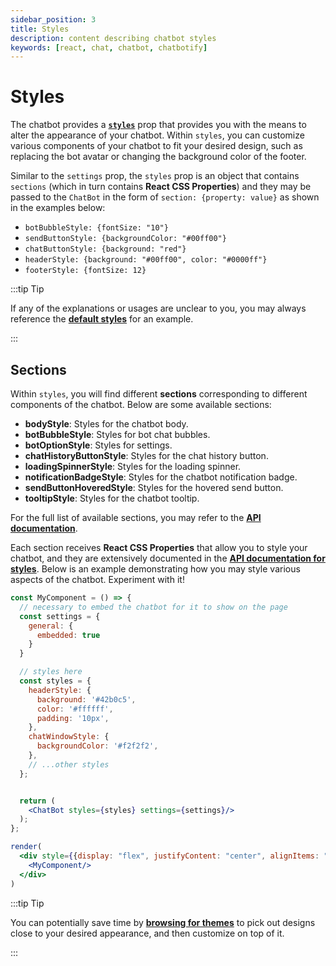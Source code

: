 ```yaml
---
sidebar_position: 3
title: Styles
description: content describing chatbot styles
keywords: [react, chat, chatbot, chatbotify]
---
```


# Styles

The chatbot provides a [**`styles`**](/docs/api/styles) prop that provides you with the means to alter the appearance of your chatbot. Within `styles`, you can customize various components of your chatbot to fit your desired design, such as replacing the bot avatar or changing the background color of the footer.

Similar to the `settings` prop, the `styles` prop is an object that contains `sections` (which in turn contains **React CSS Properties**) and they may be passed to the `ChatBot` in the form of `section: {property: value}` as shown in the examples below:

- `botBubbleStyle: {fontSize: "10"}`
- `sendButtonStyle: {backgroundColor: "#00ff00"}`
- `chatButtonStyle: {background: "red"}`
- `headerStyle: {background: "#00ff00", color: "#0000ff"}`
- `footerStyle: {fontSize: 12}`

:::tip Tip

If any of the explanations or usages are unclear to you, you may always reference the [**default styles**](/docs/api/styles) for an example.

:::

## Sections

Within `styles`, you will find different **sections** corresponding to different components of the chatbot. Below are some available sections:

- **bodyStyle**: Styles for the chatbot body.
- **botBubbleStyle**: Styles for bot chat bubbles.
- **botOptionStyle**:	Styles for settings.
- **chatHistoryButtonStyle**: Styles for the chat history button.
- **loadingSpinnerStyle**: Styles for the loading spinner.
- **notificationBadgeStyle**:	Styles for the chatbot notification badge.
- **sendButtonHoveredStyle**:	Styles for the hovered send button.
- **tooltipStyle**: Styles for the chatbot tooltip.

For the full list of available sections, you may refer to the [**API documentation**](/docs/api/styles#sections).

Each section receives **React CSS Properties** that allow you to style your chatbot, and they are extensively documented in the [**API documentation for styles**](/docs/api/styles). Below is an example demonstrating how you may style various aspects of the chatbot. Experiment with it!

```jsx live noInline title=MyComponent.js
const MyComponent = () => {
  // necessary to embed the chatbot for it to show on the page
  const settings = {
    general: {
      embedded: true
    }
  }

  // styles here
  const styles = {
    headerStyle: {
      background: '#42b0c5',
      color: '#ffffff',
      padding: '10px',
    },
    chatWindowStyle: {
      backgroundColor: '#f2f2f2',
    },
    // ...other styles
  };


  return (
    <ChatBot styles={styles} settings={settings}/>
  );
};

render(
  <div style={{display: "flex", justifyContent: "center", alignItems: "center"}}>
    <MyComponent/>
  </div>
)
```

:::tip Tip

You can potentially save time by [**browsing for themes**](https://gallery.react-chatbotify.com) to pick out designs close to your desired appearance, and then customize on top of it.

:::